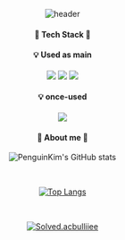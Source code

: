 <div align='center'>
 
![header](https://capsule-render.vercel.app/api?type=waving&color=b7e0e2&height=280&section=header&text=penguinKim&fontSize=60&desc=hi%20there%20👋&animation=fadeIn&descAlign=56)

#### 🐧 Tech Stack 🐧
#### 💡 Used as main
<img src="https://img.shields.io/badge/unity-FFFFFF?style=for-the-badge&logo=unity&logoColor=black"/>
<img src="https://img.shields.io/badge/csharp-239120?style=for-the-badge&logo=csharp&logoColor=white"/>
<img src="https://img.shields.io/badge/VSCode-007ACC?style=for-the-badge&logo=visualstudiocode&logoColor=purple"/>
 
<br />

#### 💡 once-used

<img src="https://img.shields.io/badge/androidstudio-3DDC84?style=for-the-badge&logo=androidstudio&logoColor=green"/>

<br />
 
#### 🐳  About me  🐳
![PenguinKim's GitHub stats](https://github-readme-stats.vercel.app/api?username=cutlake2000&show_icons=true&theme=default)

<br />

[![Top Langs](https://github-readme-stats.vercel.app/api/top-langs/?username=cutlake2000&layout=compact&height=50)](https://github.com/penguinkim/github-readme-stats)

<br/>

[![Solved.acbulliiee](http://mazassumnida.wtf/api/v2/generate_badge?boj=cutlake2000)](https://solved.ac/cutlake2000)

</div>
